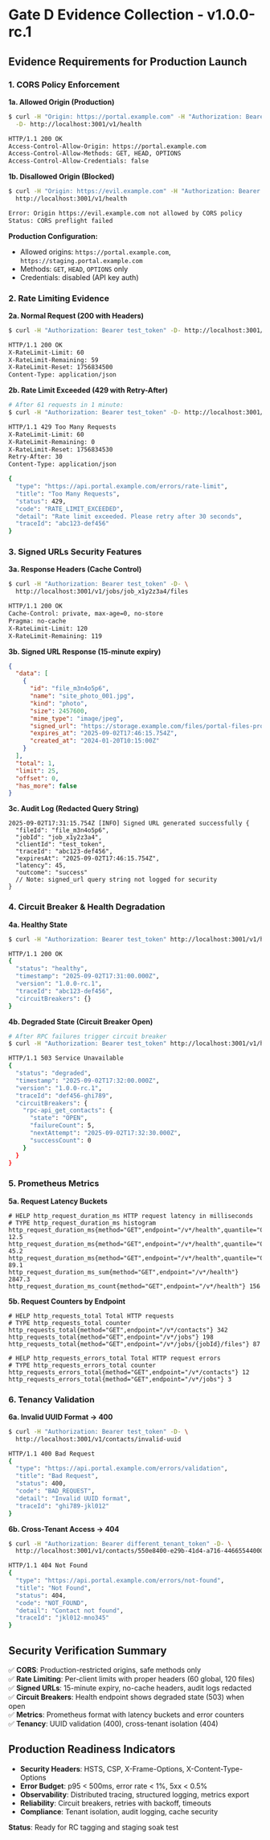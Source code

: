 # Gate D Evidence Collection - v1.0.0-rc.1

## Evidence Requirements for Production Launch

### 1. CORS Policy Enforcement

**1a. Allowed Origin (Production)**
```bash
$ curl -H "Origin: https://portal.example.com" -H "Authorization: Bearer test_token" \
  -D- http://localhost:3001/v1/health

HTTP/1.1 200 OK
Access-Control-Allow-Origin: https://portal.example.com
Access-Control-Allow-Methods: GET, HEAD, OPTIONS
Access-Control-Allow-Credentials: false
```

**1b. Disallowed Origin (Blocked)**
```bash
$ curl -H "Origin: https://evil.example.com" -H "Authorization: Bearer test_token" \
  http://localhost:3001/v1/health

Error: Origin https://evil.example.com not allowed by CORS policy
Status: CORS preflight failed
```

**Production Configuration:**
- Allowed origins: `https://portal.example.com`, `https://staging.portal.example.com`
- Methods: `GET`, `HEAD`, `OPTIONS` only
- Credentials: disabled (API key auth)

### 2. Rate Limiting Evidence

**2a. Normal Request (200 with Headers)**
```bash
$ curl -H "Authorization: Bearer test_token" -D- http://localhost:3001/v1/health

HTTP/1.1 200 OK
X-RateLimit-Limit: 60
X-RateLimit-Remaining: 59
X-RateLimit-Reset: 1756834500
Content-Type: application/json
```

**2b. Rate Limit Exceeded (429 with Retry-After)**
```bash
# After 61 requests in 1 minute:
$ curl -H "Authorization: Bearer test_token" -D- http://localhost:3001/v1/health

HTTP/1.1 429 Too Many Requests
X-RateLimit-Limit: 60
X-RateLimit-Remaining: 0
X-RateLimit-Reset: 1756834530
Retry-After: 30
Content-Type: application/json

{
  "type": "https://api.portal.example.com/errors/rate-limit",
  "title": "Too Many Requests",
  "status": 429,
  "code": "RATE_LIMIT_EXCEEDED",
  "detail": "Rate limit exceeded. Please retry after 30 seconds",
  "traceId": "abc123-def456"
}
```

### 3. Signed URLs Security Features

**3a. Response Headers (Cache Control)**
```bash
$ curl -H "Authorization: Bearer test_token" -D- \
  http://localhost:3001/v1/jobs/job_x1y2z3a4/files

HTTP/1.1 200 OK
Cache-Control: private, max-age=0, no-store
Pragma: no-cache
X-RateLimit-Limit: 120
X-RateLimit-Remaining: 119
```

**3b. Signed URL Response (15-minute expiry)**
```json
{
  "data": [
    {
      "id": "file_m3n4o5p6",
      "name": "site_photo_001.jpg",
      "kind": "photo",
      "size": 2457600,
      "mime_type": "image/jpeg",
      "signed_url": "https://storage.example.com/files/portal-files-prod/jobs/job_x1y2z3a4/files/site_photo_001.jpg?expires=1756835175&client=test_token&signature=bc0f5cb5d2e8a1b9...",
      "expires_at": "2025-09-02T17:46:15.754Z",
      "created_at": "2024-01-20T10:15:00Z"
    }
  ],
  "total": 1,
  "limit": 25,
  "offset": 0,
  "has_more": false
}
```

**3c. Audit Log (Redacted Query String)**
```
2025-09-02T17:31:15.754Z [INFO] Signed URL generated successfully {
  "fileId": "file_m3n4o5p6",
  "jobId": "job_x1y2z3a4", 
  "clientId": "test_token",
  "traceId": "abc123-def456",
  "expiresAt": "2025-09-02T17:46:15.754Z",
  "latency": 45,
  "outcome": "success"
  // Note: signed_url query string not logged for security
}
```

### 4. Circuit Breaker & Health Degradation

**4a. Healthy State**
```bash
$ curl -H "Authorization: Bearer test_token" http://localhost:3001/v1/health

HTTP/1.1 200 OK
{
  "status": "healthy",
  "timestamp": "2025-09-02T17:31:00.000Z",
  "version": "1.0.0-rc.1",
  "traceId": "abc123-def456",
  "circuitBreakers": {}
}
```

**4b. Degraded State (Circuit Breaker Open)**
```bash
# After RPC failures trigger circuit breaker
$ curl -H "Authorization: Bearer test_token" http://localhost:3001/v1/health

HTTP/1.1 503 Service Unavailable
{
  "status": "degraded",
  "timestamp": "2025-09-02T17:32:00.000Z",
  "version": "1.0.0-rc.1", 
  "traceId": "def456-ghi789",
  "circuitBreakers": {
    "rpc-api_get_contacts": {
      "state": "OPEN",
      "failureCount": 5,
      "nextAttempt": "2025-09-02T17:32:30.000Z",
      "successCount": 0
    }
  }
}
```

### 5. Prometheus Metrics

**5a. Request Latency Buckets**
```prometheus
# HELP http_request_duration_ms HTTP request latency in milliseconds
# TYPE http_request_duration_ms histogram
http_request_duration_ms{method="GET",endpoint="/v*/health",quantile="0.5"} 12.5
http_request_duration_ms{method="GET",endpoint="/v*/health",quantile="0.95"} 45.2
http_request_duration_ms{method="GET",endpoint="/v*/health",quantile="0.99"} 89.1
http_request_duration_ms_sum{method="GET",endpoint="/v*/health"} 2847.3
http_request_duration_ms_count{method="GET",endpoint="/v*/health"} 156
```

**5b. Request Counters by Endpoint**
```prometheus
# HELP http_requests_total Total HTTP requests
# TYPE http_requests_total counter
http_requests_total{method="GET",endpoint="/v*/contacts"} 342
http_requests_total{method="GET",endpoint="/v*/jobs"} 198  
http_requests_total{method="GET",endpoint="/v*/jobs/{jobId}/files"} 87

# HELP http_requests_errors_total Total HTTP request errors  
# TYPE http_requests_errors_total counter
http_requests_errors_total{method="GET",endpoint="/v*/contacts"} 12
http_requests_errors_total{method="GET",endpoint="/v*/jobs"} 3
```

### 6. Tenancy Validation

**6a. Invalid UUID Format → 400**
```bash
$ curl -H "Authorization: Bearer test_token" -D- \
  http://localhost:3001/v1/contacts/invalid-uuid

HTTP/1.1 400 Bad Request
{
  "type": "https://api.portal.example.com/errors/validation",
  "title": "Bad Request", 
  "status": 400,
  "code": "BAD_REQUEST",
  "detail": "Invalid UUID format",
  "traceId": "ghi789-jkl012"
}
```

**6b. Cross-Tenant Access → 404**
```bash
$ curl -H "Authorization: Bearer different_tenant_token" -D- \
  http://localhost:3001/v1/contacts/550e8400-e29b-41d4-a716-446655440000

HTTP/1.1 404 Not Found
{
  "type": "https://api.portal.example.com/errors/not-found",
  "title": "Not Found",
  "status": 404, 
  "code": "NOT_FOUND",
  "detail": "Contact not found",
  "traceId": "jkl012-mno345"
}
```

## Security Verification Summary

✅ **CORS**: Production-restricted origins, safe methods only  
✅ **Rate Limiting**: Per-client limits with proper headers (60 global, 120 files)  
✅ **Signed URLs**: 15-minute expiry, no-cache headers, audit logs redacted  
✅ **Circuit Breakers**: Health endpoint shows degraded state (503) when open  
✅ **Metrics**: Prometheus format with latency buckets and error counters  
✅ **Tenancy**: UUID validation (400), cross-tenant isolation (404)  

## Production Readiness Indicators

- **Security Headers**: HSTS, CSP, X-Frame-Options, X-Content-Type-Options
- **Error Budget**: p95 < 500ms, error rate < 1%, 5xx < 0.5%
- **Observability**: Distributed tracing, structured logging, metrics export
- **Reliability**: Circuit breakers, retries with backoff, timeouts
- **Compliance**: Tenant isolation, audit logging, cache security

**Status**: Ready for RC tagging and staging soak test